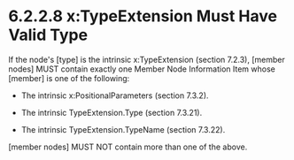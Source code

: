 <html dir="LTR" xmlns:mshelp="http://msdn.microsoft.com/mshelp" xmlns:ddue="http://ddue.schemas.microsoft.com/authoring/2003/5" xmlns:xlink="http://www.w3.org/1999/xlink" xmlns:tool="http://www.microsoft.com/tooltip"><body><input type="hidden" id="userDataCache" class="userDataStyle"><input type="hidden" id="hiddenScrollOffset"><img id="dropDownImage" style="display:none; height:0; width:0;" src="../local/drpdown.gif"><img id="dropDownHoverImage" style="display:none; height:0; width:0;" src="../local/drpdown_orange.gif"><img id="collapseImage" style="display:none; height:0; width:0;" src="../local/collapse.gif"><img id="expandImage" style="display:none; height:0; width:0;" src="../local/exp.gif"><img id="collapseAllImage" style="display:none; height:0; width:0;" src="../local/collall.gif"><img id="expandAllImage" style="display:none; height:0; width:0;" src="../local/expall.gif"><img id="copyImage" style="display:none; height:0; width:0;" src="../local/copycode.gif"><img id="copyHoverImage" style="display:none; height:0; width:0;" src="../local/copycodeHighlight.gif"><div id="header"><h1 class="heading">6.2.2.8 x:TypeExtension Must Have Valid Type</h1></div><div id="mainSection"><div id="mainBody"><div id="allHistory" class="saveHistory" onsave="saveAll()" onload="loadAll()"></div>




<p xmlns:wsd="http://wsdev.schemas.microsoft.com/authoring/2008/2" xmlns:msxsl="urn:schemas-microsoft-com:xslt" xmlns:script="urn:script" xmlns:build="urn:build">
<div id="sectionSection0" class="section" name="collapseableSection"><content xmlns="http://ddue.schemas.microsoft.com/authoring/2003/5" xmlns:wsd="http://wsdev.schemas.microsoft.com/authoring/2008/2" xmlns:msxsl="urn:schemas-microsoft-com:xslt" xmlns:script="urn:script" xmlns:build="urn:build">
				</content></div><div id="sectionSection1" class="section" name="collapseableSection"><content xmlns="http://ddue.schemas.microsoft.com/authoring/2003/5" xmlns:wsd="http://wsdev.schemas.microsoft.com/authoring/2008/2" xmlns:msxsl="urn:schemas-microsoft-com:xslt" xmlns:script="urn:script" xmlns:build="urn:build">
					<p xmlns="">If the node's [type] is the intrinsic <mshelp:link keywords="18878774-d20e-40f6-a24f-38a1dc0c4a5f" tabindex="0">x:TypeExtension (section </mshelp:link><mshelp:link keywords="18878774-d20e-40f6-a24f-38a1dc0c4a5f" tabindex="0">7.2.3</mshelp:link><mshelp:link keywords="18878774-d20e-40f6-a24f-38a1dc0c4a5f" tabindex="0">)</mshelp:link>, [member nodes] MUST contain exactly one <mshelp:link keywords="43fc2c97-7f45-47db-b247-995848831f7a" tabindex="0">Member Node Information Item</mshelp:link> whose [member] is one of the following:</p>
					<ul xmlns=""><li class="unordered">
							<p class="BulletedList">The intrinsic <mshelp:link keywords="2623a3e3-1e7d-405f-b475-f1b60c22c4df" tabindex="0">x:PositionalParameters (section </mshelp:link><mshelp:link keywords="2623a3e3-1e7d-405f-b475-f1b60c22c4df" tabindex="0">7.3.2</mshelp:link><mshelp:link keywords="2623a3e3-1e7d-405f-b475-f1b60c22c4df" tabindex="0">)</mshelp:link>.</p>
						</li><li class="unordered">
							<p class="BulletedList">The intrinsic <mshelp:link keywords="a764f4de-64e9-4cea-af1f-5280ba74c4cd" tabindex="0">TypeExtension.Type (section </mshelp:link><mshelp:link keywords="a764f4de-64e9-4cea-af1f-5280ba74c4cd" tabindex="0">7.3.21</mshelp:link><mshelp:link keywords="a764f4de-64e9-4cea-af1f-5280ba74c4cd" tabindex="0">)</mshelp:link>.</p>
						</li><li class="unordered">
							<p class="BulletedList">The intrinsic <mshelp:link keywords="7d453040-f17e-4357-b80f-9635ae1c4403" tabindex="0">TypeExtension.TypeName (section </mshelp:link><mshelp:link keywords="7d453040-f17e-4357-b80f-9635ae1c4403" tabindex="0">7.3.22</mshelp:link><mshelp:link keywords="7d453040-f17e-4357-b80f-9635ae1c4403" tabindex="0">)</mshelp:link>.</p>
						</li></ul>
					<p xmlns="">[member nodes] MUST NOT contain more than one of the above.</p>
				</content></div><!--[if gte IE 5]>
			<tool:tip element="languageFilterToolTip" avoidmouse="false"/>
		<![endif]--></div><a name="feedback"></a><span></span></div></body></html>